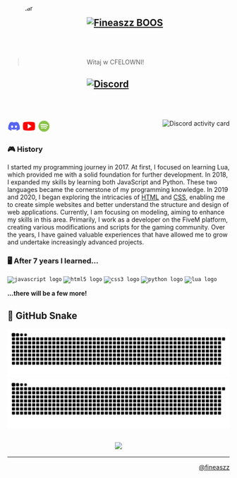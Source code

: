 <img width="170" height="170" align="left" style="float: left; margin: 0 10px 0 0; border-radius: 50%;" alt="avatar" src="https://www.pngmart.com/files/23/Phineas-PNG-Isolated-File.png">

## [![Fineaszz BOOS](https://img.shields.io/badge/icon-crown-yellow?color=333&label=Fineaszz%20BOOS&logo=crown&logoColor=fff&style=flat-square)](https://discord.gg/1201709928155193395) <br><br><br>

> Witaj w CFELOWNI!<br>

## [![Discord](https://img.shields.io/discord/988188379348877342?color=333&label=Chat&logo=discord&logoColor=fff&style=flat-square)](https://discord.gg/creamrp) <br><br><br>
<a href="https://discord.com/users/362319392454868993">
 <img alt="Discord activity card" src="https://discord-activity.deno.dev/api/362319392454868993?idleMessage=Just%20chillin'%20at%20the%20moment&cache=none" align="right" />
</a>

<p align="left">
<code><a href="https://discord.com/users/362319392454868993" target="_blank"><img src="https://github.com/igorkowalczyk/igorkowalczyk/blob/master/src/images/readme/svg/discord.svg" alt="Discord logo" width="30" height="30"/></a></code>
<code><a href="https://www.youtube.com/channel/UCCdFW-Q9p737No_-ZSKKUEQ" target="_blank"><img src="https://github.com/igorkowalczyk/igorkowalczyk/blob/master/src/images/readme/svg/youtube.svg" alt="YouTube logo" width="30" height="30"/></a></code>
<code><a href="https://open.spotify.com/user/31ivmw4q4yhxxernhjlov4mdzcnq" target="_blank"><img src="https://github.com/igorkowalczyk/igorkowalczyk/blob/master/src/images/readme/svg/spotify.svg" alt="Spotify logo" width="30" height="30"/></a></code>
</p>

### 🎮 History

I started my programming journey in 2017. At first, I focused on learning Lua, which provided me with a solid foundation for further development.
In 2018, I expanded my skills by learning both JavaScript and Python. These two languages became the cornerstone of my programming knowledge.
In 2019 and 2020, I began exploring the intricacies of [HTML](https://developer.mozilla.org/en-US/docs/Web/HTML) and [CSS](https://developer.mozilla.org/en-US/docs/Web/CSS), enabling me to create simple websites and better understand the structure and design of web applications.
Currently, I am focusing on modeling, aiming to enhance my skills in this area. Primarily, I work as a developer on the FiveM platform, creating various modifications and scripts for the gaming community.
Over the years, I have gained valuable experiences that have allowed me to grow and undertake increasingly advanced projects.

### 🖥️ After 7 years I learned...

<code><img src="https://cdn.jsdelivr.net/gh/devicons/devicon/icons/javascript/javascript-original.svg" height="30" width="30" alt="javascript logo"/></code>
<code><img src="https://cdn.jsdelivr.net/gh/devicons/devicon/icons/html5/html5-original.svg" height="30" width="30" alt="html5 logo"/></code>
<code><img src="https://cdn.jsdelivr.net/gh/devicons/devicon/icons/css3/css3-original.svg" height="30" width="30" alt="css3 logo"/></code>
<code><img src="https://cdn.jsdelivr.net/gh/devicons/devicon/icons/python/python-original.svg" height="30" width="30" alt="python logo"/></code>
<code><img src="https://cdn.jsdelivr.net/gh/devicons/devicon/icons/lua/lua-original.svg" height="30" width="30" alt="lua logo"/></code>

**...there will be a few more!**

## 🐍 GitHub Snake

![github contribution grid snake animation](https://raw.githubusercontent.com/don-cryptus/don-cryptus/output/github-contribution-grid-snake-dark.svg#gh-dark-mode-only)![github contribution grid snake animation](https://raw.githubusercontent.com/don-cryptus/don-cryptus/output/github-contribution-grid-snake.svg#gh-light-mode-only)

<br clear="both">

<div align="center">
  <img src="https://profile-counter.glitch.me/Fineaszz/count.svg?"  />
</div>

---

<p align="right"> <a href="FINEASZ TOPKA SKURWYSYNIE"> @fineaszz</a></p>
